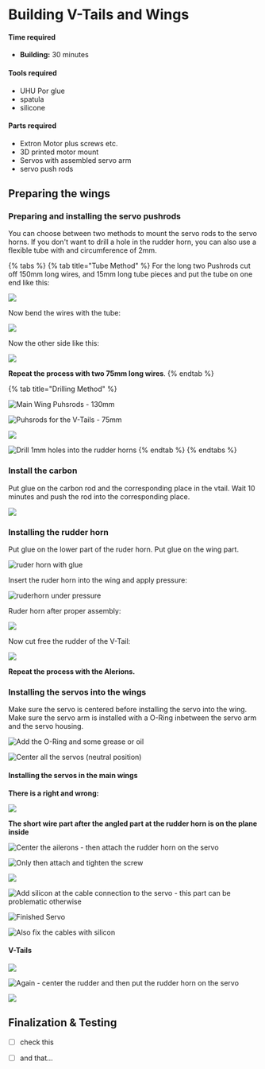 # Building V-Tails and Wings

#### Time required

* **Building:** 30 minutes

#### Tools required

* UHU Por glue
* spatula
* silicone

#### Parts required

* Extron Motor plus screws etc.
* 3D printed motor mount
* Servos with assembled servo arm
* servo push rods

## Preparing the wings

### Preparing and installing the servo pushrods

You can choose between two methods to mount the servo rods to the servo horns. If you don't want to drill a hole in the rudder horn, you can also use a flexible tube with and circumference of 2mm.

{% tabs %}
{% tab title="Tube Method" %}
For the long two Pushrods cut off 150mm long wires, and 15mm long tube pieces and put the tube on one end like this:

![](../../.gitbook/assets/wires_with_tubes_not_bended.jpeg)

Now bend the wires with the tube:

![](../../.gitbook/assets/bending_the_wires.jpeg)

Now the other side like this:

![](../../.gitbook/assets/servo-pushrods-2.jpg)

**Repeat the process with two 75mm long wires**.
{% endtab %}

{% tab title="Drilling Method" %}


![Main Wing Puhsrods - 130mm](../../.gitbook/assets/servo-pushrods-3-main.jpg)

![Puhsrods for the V-Tails - 75mm](../../.gitbook/assets/servo-pushrods-1-tail.jpg)

![](../../.gitbook/assets/servo-pushrods-2.jpg)

![Drill 1mm holes into the rudder horns](../../.gitbook/assets/servo-pushrod-4.jpg)
{% endtab %}
{% endtabs %}

### Install the carbon

Put glue on the carbon rod and the corresponding place in the vtail. Wait 10 minutes and push the rod into the corresponding place.

![](../../.gitbook/assets/vtail_carbon_rod.jpg)

### Installing the rudder horn

Put glue on the lower part of the ruder horn. Put glue on the wing part.

![ruder horn with glue](../../.gitbook/assets/ruderhorn_with_glue.jpg)

Insert the ruder horn into the wing and apply pressure:

![ruderhorn under pressure](../../.gitbook/assets/ruderhorn_under_pressure.jpg)

Ruder horn after proper assembly:

![](../../.gitbook/assets/ruderhorn_glued.jpg)

Now cut free the rudder of the V-Tail:

![](../../.gitbook/assets/cutting_vtail%20%281%29.jpeg)

**Repeat the process with the Alerions.**

### Installing the servos into the wings

Make sure the servo is centered before installing the servo into the wing. Make sure the servo arm is installed with a O-Ring inbetween the servo arm and the servo housing.

![Add the O-Ring and some grease or oil](../../.gitbook/assets/wings-prepare-servo-2.jpg)

![Center all the servos \(neutral position\)](../../.gitbook/assets/wings-prepare-servo-3.jpg)

#### Installing the servos in the main wings

**There is a right and wrong:**

![](../../.gitbook/assets/wires_right_wrong.jpeg)

**The short wire part after the angled part at the rudder horn is on the plane inside**

![Center the ailerons - then attach the rudder horn on the servo](../../.gitbook/assets/wing-main-1.jpg)

![Only then attach and tighten the screw](../../.gitbook/assets/wing-main-2.jpg)

![](../../.gitbook/assets/wing-main-3.jpg)

![Add silicon at the cable connection to the servo - this part can be problematic otherwise](../../.gitbook/assets/wing-main-4.jpg)

![Finished Servo](../../.gitbook/assets/wing-main-5.jpg)

![Also fix the cables with silicon](../../.gitbook/assets/wing-main-6.jpg)

#### V-Tails

![](../../.gitbook/assets/wing-tail-1-.jpg)

![Again - center the rudder and then put the rudder horn on the servo](../../.gitbook/assets/wing-tail-3.jpg)

![](../../.gitbook/assets/wing-tail-5.jpg)

## Finalization & Testing

* [ ] check this
* [ ] and that...

